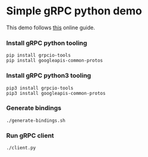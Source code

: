 # Simple gRPC python demo
This demo follows [this](https://grpc.io/docs/tutorials/basic/python.html) online guide.

### Install gRPC python tooling
```pip install grpcio-tools```  
```pip install googleapis-common-protos```  

### Install gRPC python3 tooling
```pip3 install grpcio-tools```  
```pip3 install googleapis-common-protos```

### Generate bindings
```./generate-bindings.sh```

### Run gRPC client 
```./client.py```

